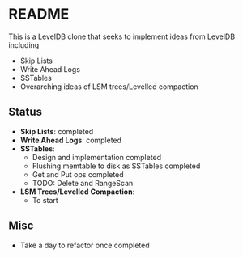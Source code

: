 # README


This is a LevelDB clone that seeks to implement ideas from LevelDB including

- Skip Lists
- Write Ahead Logs
- SSTables
- Overarching ideas of LSM trees/Levelled compaction


## Status

- **Skip Lists**: completed
- **Write Ahead Logs**: completed
- **SSTables**:
    - Design and implementation completed
    - Flushing memtable to disk as SSTables completed
    - Get and Put ops completed
    - TODO: Delete and RangeScan
- **LSM Trees/Levelled Compaction**:
    - To start


## Misc

- Take a day to refactor once completed